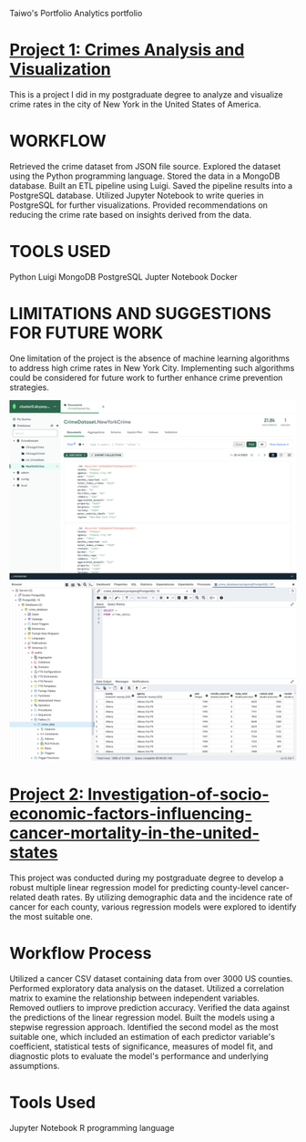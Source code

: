 Taiwo's Portfolio
Analytics portfolio

# [Project 1: Crimes Analysis and Visualization](https://github.com/Taiwooladapo/Crime-Analysis-and-Visualization-in-the-city-of-New-York/tree/main)
This is a project I did in my postgraduate degree to analyze and visualize crime rates in the city of New York in the United States of America.
# WORKFLOW
Retrieved the crime dataset from JSON file source.
Explored the dataset using the Python programming language.
Stored the data in a MongoDB database.
Built an ETL pipeline using Luigi.
Saved the pipeline results into a PostgreSQL database.
Utilized Jupyter Notebook to write queries in PostgreSQL for further visualizations.
Provided recommendations on reducing the crime rate based on insights derived from the data.
# TOOLS USED
Python
Luigi
MongoDB
PostgreSQL
Jupter Notebook
Docker
# LIMITATIONS AND SUGGESTIONS FOR FUTURE WORK
One limitation of the project is the absence of machine learning algorithms to address high crime rates in New York City. Implementing such algorithms could be considered for future work to further enhance crime prevention strategies.

![](/images/Saved%20Data%20to%20the%20MongoDB%20Database%20.png)
![](/images/Results%20of%20the%20pipeline%20saved%20into%20PostgreSQL.png)

# [Project 2: Investigation-of-socio-economic-factors-influencing-cancer-mortality-in-the-united-states](https://github.com/Taiwooladapo/Investigation-of-socio-economic-factors-affecting-cancer-mortality-in-the-united-states./tree/main)
This project was conducted during my postgraduate degree to develop a robust multiple linear regression model for predicting county-level cancer-related death rates. By utilizing demographic data and the incidence rate of cancer for each county, various regression models were explored to identify the most suitable one.
# Workflow Process
Utilized a cancer CSV dataset containing data from over 3000 US counties. 
Performed exploratory data analysis on the dataset.
Utilized a correlation matrix to examine the relationship between independent variables.
Removed outliers to improve prediction accuracy.
Verified the data against the predictions of the linear regression model.
Built the models using a stepwise regression approach.
Identified the second model as the most suitable one, which included an estimation of each predictor variable's coefficient, statistical tests of significance, measures of model fit, and diagnostic plots to evaluate the model's performance and underlying assumptions.
# Tools Used
Jupyter Notebook
R programming language
